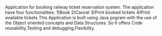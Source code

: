 Application for booking railway ticket reservation system. The application  have four functionalities.
1)Book
2)Cancel
3)Print booked tickets
4)Print available tickets 
This Application is built using Java pogram with the use of the Object oriented concepts and Data Structures.
So It offers Code reusability,Testing and debugging,Flexibility.
